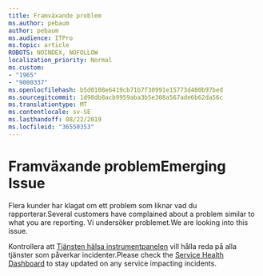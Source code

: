 ```yaml
---
title: Framväxande problem
ms.author: pebaum
author: pebaum
ms.audience: ITPro
ms.topic: article
ROBOTS: NOINDEX, NOFOLLOW
localization_priority: Normal
ms.custom:
- "1965"
- "9000337"
ms.openlocfilehash: b5d0108e6419cb71b7f30991e15773d400b97bed
ms.sourcegitcommit: 1d98db8acb9959aba3b5e308a567ade6b62da56c
ms.translationtype: MT
ms.contentlocale: sv-SE
ms.lasthandoff: 08/22/2019
ms.locfileid: "36550353"
---
```

# <a name="emerging-issue"></a><span data-ttu-id="30d5a-102">Framväxande problem</span><span class="sxs-lookup"><span data-stu-id="30d5a-102">Emerging Issue</span></span>

<span data-ttu-id="30d5a-103">Flera kunder har klagat om ett problem som liknar vad du rapporterar.</span><span class="sxs-lookup"><span data-stu-id="30d5a-103">Several customers have complained about a problem similar to what you are reporting.</span></span> <span data-ttu-id="30d5a-104">Vi undersöker problemet.</span><span class="sxs-lookup"><span data-stu-id="30d5a-104">We are looking into this issue.</span></span>

<span data-ttu-id="30d5a-105">Kontrollera att [Tjänsten hälsa instrumentpanelen](https://admin.microsoft.com/adminportal/home#/servicehealth) vill hålla reda på alla tjänster som påverkar incidenter.</span><span class="sxs-lookup"><span data-stu-id="30d5a-105">Please check the [Service Health Dashboard](https://admin.microsoft.com/adminportal/home#/servicehealth) to stay updated on any service impacting incidents.</span></span>